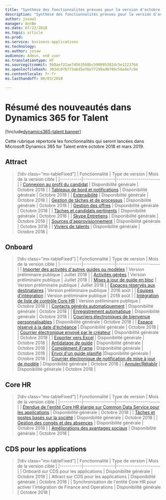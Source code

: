 ```yaml
---
title: "Synthèse des fonctionnalités prévues pour la version d'octobre 2018 de Microsoft Dynamics 365 for Talent"
description: "Synthèse des fonctionnalités prévues pour la version d'octobre 2018 de Microsoft Dynamics 365 for Talent"
author: josaw1
manager: AnnBe
ms.date: 07/22/2018
ms.topic: article
ms.prod: 
ms.service: business-applications
ms.technology: 
ms.author: josaw
audience: Admin, end user
ms.translationtype: HT
ms.sourcegitcommit: 560aef22ae7d563508bc590895382dc5e122376d
ms.openlocfilehash: 303dc076773abd5e76e77299ad0709c56e4e7c9e
ms.contentlocale: fr-fr
ms.lasthandoff: 08/03/2018

---
```

# <a name="summary-of-whats-new-in-dynamics-365-for-talent"></a>Résumé des nouveautés dans Dynamics 365 for Talent

[!include[dynamics365-talent banner](../includes/dynamics365-talent.md)]

Cette rubrique répertorie les fonctionnalités qui seront lancées dans Microsoft Dynamics 365 for Talent entre octobre 2018 et mars 2019. 




## <a name="attract"></a>Attract

> [!div class="mx-tableFixed"]
> | Fonctionnalité   | Type de version    | Mois de la version cible |
> |-----------|----------------|----------------------|
> | [Connexion au profil du candidat](attract/candidate-profile.md)       |    Disponibilité générale | Octobre 2018                   |
> | [Tableaux de bord et notifications](attract/dashboards-notifications.md)       |  Disponibilité générale | Octobre 2018                  |
> | [Extensibilité](attract/extensibility.md)       |     Disponibilité générale            | Octobre 2018                   |
> | [Gestion de tâches et de processus](attract/job-management.md)       |  Disponibilité générale  | Octobre 2018                   |
> | [Gestion des offres](attract/offer-management.md)       | Disponibilité générale  | Octobre 2018                   |
> | [Tâches et candidats pertinents](attract/relevant-jobs-candidates.md)       |     Disponibilité générale  | Octobre 2018       |
> | [Skype Entretiens](attract/skype-interviews.md)          |  Disponibilité générale   | Octobre 2018                   |
> | [Sources d'approvisionnement](attract/sourcing.md)       |  Disponibilité générale  | Octobre 2018                  |
> | [Viviers de talents](attract/talent-pools.md)       |   Disponibilité générale | Octobre 2018                   |


## <a name="onboard"></a>Onboard

> [!div class="mx-tableFixed"]
> | Fonctionnalité   | Type de version | Mois de la version cible |
> |-----------|----------------|----------------------|
> | [Importer des activités d'autres guides ou modèles](onboard/import.md)  | Version préliminaire publique         |    Juillet 2018         |
> | [Activités gérées](onboard/managed-activities.md) | Version préliminaire publique   |   Juillet 2018          |
> | [Mises à jour de guide en bloc](onboard/bulk-guide-updates.md) | Version préliminaire publique    |      Juillet 2018       |
> | [Espaces réservés aux destinataires](onboard/assignee-placeholders.md) | Version préliminaire publique |     2018 août        |
> | [Équipes d'intégration](onboard/onboard-teams.md) |  Version préliminaire publique    |       2018 août      |
> | [Intégration de liste de contrôle Core HR](onboard/corehr-checklist-integration.md) |  Version préliminaire publique   |  Octobre 2018           |
> | [Contacts générés automatiquement](onboard/auto-generated-contacts.md) |    Disponibilité générale        | Octobre 2018            |
> | [Enregistrement automatique](onboard/auto-save.md) | Disponibilité générale    |  Octobre 2018        |
> | [Courriers électroniques de bienvenue personnalisables](onboard/customizable-welcome-emails.md) | Disponibilité générale   |  Octobre 2018  |
> | [Espace réservé à la date d'échéance](onboard/due-date-placeholders.md) | Disponibilité générale     |  Octobre 2018  |
> | [Courrier électronique envoyé par le créateur](onboard/email-sent-from-creator.md) | Disponibilité générale   |  Octobre 2018  |
> | [Exporter vers Excel](onboard/export-excel.md) | Disponibilité générale    |  Octobre 2018 |
> | [Antidatage de guide](onboard/guide-backdating.md) | Disponibilité générale    |  Octobre 2018  |
> | [Complément iFrame](onboard/iframe-add-in.md) | Disponibilité générale    |  Octobre 2018  |
> | [Envoi d'un guide planifié](onboard/scheduled-guide-send.md) |Disponibilité générale   |  Octobre 2018  |
> | [Courrier électronique de notification de mise à jour de modèle](onboard/template-update-notification-email.md) | Disponibilité générale   |  Octobre 2018  |
> | [Annuler/Rétablir](onboard/undo-redo.md) | Disponibilité générale    |  Octobre 2018  |



## <a name="core-hr"></a>Core HR

> [!div class="mx-tableFixed"]
> | Fonctionnalité   | Type de version   | Mois de la version cible |
> |-----------|----------------|----------------------|
> | [Étendue de l'entité Core HR élargie sur Common Data Service pour les applications](core-hr-entity-cds-apps.md) |    Disponibilité générale  | Octobre 2018  |
> | [Tâches et postes basés sur la société](company-jobs-positions.md) | Disponibilité générale   | Octobre 2018  |
> | [Gestion des congés et des absences](core-hr-leave-absence.md)      | Disponibilité générale    | Octobre 2018  |
> | [Améliorations des avantages sociaux](benefits-enhancements.md) |   Disponibilité générale  | Octobre 2018  |


## <a name="cds-for-apps"></a>CDS pour les applications

> [!div class="mx-tableFixed"]
> | Fonctionnalité   | Type de version    | Mois de la version cible |
> |-----------|----------------|----------------------|
> | Onboard sur CDS pour les applications |  Disponibilité générale  | Octobre 2018  |
> | Attract sur CDS pour les applications |  Disponibilité générale  | Octobre 2018  |
> | Synchronisation de l'entité Core HR pour activer l'intégration de Finance and Operations | Disponibilité générale | Octobre 2018  |

